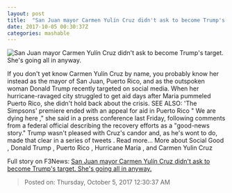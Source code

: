 ```yaml
---
layout: post
title:  "San Juan mayor Carmen Yulín Cruz didn't ask to become Trump's target. She's going all in anyway."
date: 2017-10-05 00:30:37Z
categories: mashable
---
```


![San Juan mayor Carmen Yulín Cruz didn't ask to become Trump's target. She's going all in anyway.](https://i.amz.mshcdn.com/4YLpF77KdElt_sSLUGi6kp0XXnQ=/1200x630/2017%2F10%2F05%2F6b%2F9652a9de79844df990a6a4e93d65534b.b9b77.jpg)

If you don't yet know Carmen Yulín Cruz by name, you probably know her instead as the mayor of San Juan, Puerto Rico, and as the outspoken woman Donald Trump recently targeted on social media. When her hurricane-ravaged city struggled to get aid days after Maria pummeled Puerto Rico, she didn't hold back about the crisis. SEE ALSO: 'The Simpsons' premiere ended with an appeal for aid in Puerto Rico " We are dying here ," she said in a press conference last Friday, following comments from a federal official describing the recovery efforts as a "good-news story." Trump wasn't pleased with Cruz's candor and, as he's wont to do, made that clear in a series of tweets . Read more... More about Social Good , Donald Trump , Puerto Rico , Hurricane Maria , and Carmen Yulin Cruz


Full story on F3News: [San Juan mayor Carmen Yulín Cruz didn't ask to become Trump's target. She's going all in anyway.](http://www.f3nws.com/n/X4yvXB)

> Posted on: Thursday, October 5, 2017 12:30:37 AM
